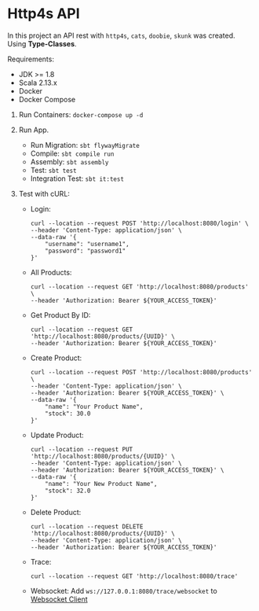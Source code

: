 # Http4s API

In this project an API rest with `http4s`, `cats`, `doobie`, `skunk` was created. 
Using **Type-Classes**.

Requirements:
   * JDK >= 1.8
   * Scala 2.13.x
   * Docker
   * Docker Compose
   
1. Run Containers:
    `docker-compose up -d`

2. Run App.
    * Run Migration: `sbt flywayMigrate`
    * Compile: `sbt compile run`
    * Assembly: `sbt assembly`
    * Test: `sbt test`
    * Integration Test: `sbt it:test`

3. Test with cURL:
    * Login:
        ```
        curl --location --request POST 'http://localhost:8080/login' \
        --header 'Content-Type: application/json' \
        --data-raw '{
        	"username": "username1",
        	"password": "password1"
        }'
        ```
      

    * All Products:
        ```
        curl --location --request GET 'http://localhost:8080/products' \
        --header 'Authorization: Bearer ${YOUR_ACCESS_TOKEN}'
        ```
    * Get Product By ID:
        ```
        curl --location --request GET 'http://localhost:8080/products/{UUID}' \
        --header 'Authorization: Bearer ${YOUR_ACCESS_TOKEN}'
        ```
    * Create Product:
        ```
        curl --location --request POST 'http://localhost:8080/products' \
        --header 'Content-Type: application/json' \
        --header 'Authorization: Bearer ${YOUR_ACCESS_TOKEN}' \
        --data-raw '{
            "name": "Your Product Name",
            "stock": 30.0
        }'
        ```
    * Update Product:
        ```
        curl --location --request PUT 'http://localhost:8080/products/{UUID}' \
        --header 'Content-Type: application/json' \
        --header 'Authorization: Bearer ${YOUR_ACCESS_TOKEN}' \
        --data-raw '{
            "name": "Your New Product Name",
            "stock": 32.0
        }'
        ```
    * Delete Product:
        ```
        curl --location --request DELETE 'http://localhost:8080/products/{UUID}' \
        --header 'Content-Type: application/json' \
        --header 'Authorization: Bearer ${YOUR_ACCESS_TOKEN}'
        ```
    * Trace:
        ```
        curl --location --request GET 'http://localhost:8080/trace'
        ```
    * Websocket:
        Add `ws://127.0.0.1:8080/trace/websocket` to [Websocket Client](https://www.websocket.org/echo.html)